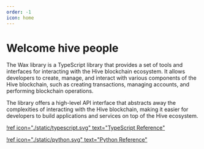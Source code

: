 ```yaml
---
order: -1
icon: home
---
```


# Welcome hive people

The Wax library is a TypeScript library that provides a set of tools and interfaces for interacting with the Hive blockchain ecosystem. It allows developers to create, manage, and interact with various components of the Hive blockchain, such as creating transactions, managing accounts, and performing blockchain operations.

The library offers a high-level API interface that abstracts away the complexities of interacting with the Hive blockchain, making it easier for developers to build applications and services on top of the Hive ecosystem.

[!ref icon="./static/typescript.svg" text="TypeScript Reference"](/typescript/config/diff-base-chain/)

[!ref icon="./static/python.svg" text="Python Reference"](/python/config/diff-base-chain/)
